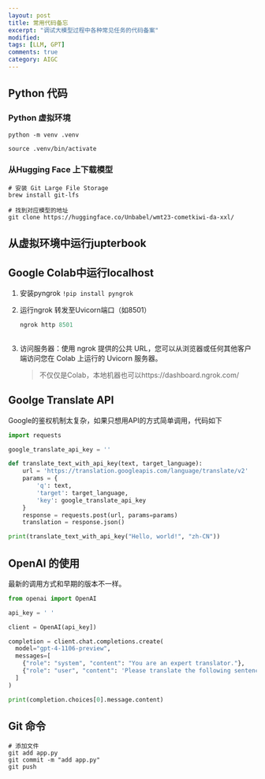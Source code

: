 ```yaml
---
layout: post
title: 常用代码备忘
excerpt: "调试大模型过程中各种常见任务的代码备案"
modified: 
tags: [LLM, GPT]
comments: true
category: AIGC
---
```




## Python 代码



### Python 虚拟环境

```terminal
python -m venv .venv

source .venv/bin/activate
```



### 从Hugging Face 上下载模型

```terminal
# 安装 Git Large File Storage
brew install git-lfs

# 找到对应模型的地址
git clone https://huggingface.co/Unbabel/wmt23-cometkiwi-da-xxl/

```



## 从虚拟环境中运行jupterbook



## Google Colab中运行localhost

1. 安装pyngrok `!pip install pyngrok`

2. 运行ngrok 转发至Uvicorn端口（如8501）

    ```python
    ngrok http 8501
      
    ```
    
3. 访问服务器：使用 ngrok 提供的公共 URL，您可以从浏览器或任何其他客户端访问您在 Colab 上运行的 Uvicorn 服务器。

    > 不仅仅是Colab，本地机器也可以https://dashboard.ngrok.com/

    



## Goolge Translate API

Google的鉴权机制太复杂，如果只想用API的方式简单调用，代码如下

```python
import requests

google_translate_api_key = ''

def translate_text_with_api_key(text, target_language):
    url = 'https://translation.googleapis.com/language/translate/v2'
    params = {
        'q': text,
        'target': target_language,
        'key': google_translate_api_key
    }
    response = requests.post(url, params=params)
    translation = response.json()

print(translate_text_with_api_key("Hello, world!", "zh-CN"))    
```



## OpenAI 的使用

最新的调用方式和早期的版本不一样。

```python
from openai import OpenAI

api_key = ' '

client = OpenAI(api_key])

completion = client.chat.completions.create(
  model="gpt-4-1106-preview",
  messages=[
    {"role": "system", "content": "You are an expert translator."},
    {"role": "user", "content": 'Please translate the following sentence into Chinese: How is everything going?'}
  ]
)

print(completion.choices[0].message.content)
```



## Git 命令

```terminal
# 添加文件
git add app.py
git commit -m "add app.py"
git push



```

